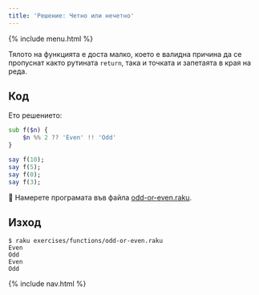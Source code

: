 ```yaml
---
title: 'Решение: Четно или нечетно'
---
```


{% include menu.html %}

Тялото на функцията е доста малко, което е валидна причина да се пропуснат както рутината `return`, така и точката и запетаята в края на реда.

## Код

Ето решението:

```raku
sub f($n) {
    $n %% 2 ?? 'Even' !! 'Odd'
}

say f(10);
say f(5);
say f(0);
say f(3);
```

🦋 Намерете програмата във файла [odd-or-even.raku](https://github.com/ash/raku-course/blob/master/exercises/functions/odd-or-even.raku).

## Изход

```console
$ raku exercises/functions/odd-or-even.raku
Even
Odd
Even
Odd
```

{% include nav.html %}